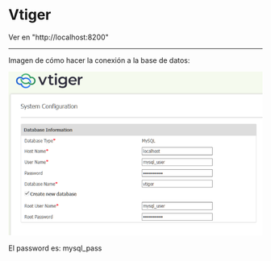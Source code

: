 # Vtiger

Ver en "http://localhost:8200"

------------------------------
Imagen de cómo hacer la conexión a la base de datos:

![Alt text](https://github.com/jmlcas/vtiger/blob/main/Screenshot_1.png)

El password es: mysql_pass
